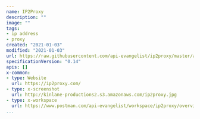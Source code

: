 ```yaml
---
name: IP2Proxy
description: ""
image: ""
tags:
- ip address
- proxy
created: "2021-01-03"
modified: "2021-01-03"
url: https://raw.githubusercontent.com/api-evangelist/ip2proxy/master/apis.json
specificationVersion: "0.14"
apis: []
x-common:
- type: Website
  url: https://ip2proxy.com/
- type: x-screenshot
  url: http://kinlane-productions2.s3.amazonaws.com/ip2proxy.jpg
- type: x-workspace
  url: https://www.postman.com/api-evangelist/workspace/ip2proxy/overview
...
```

